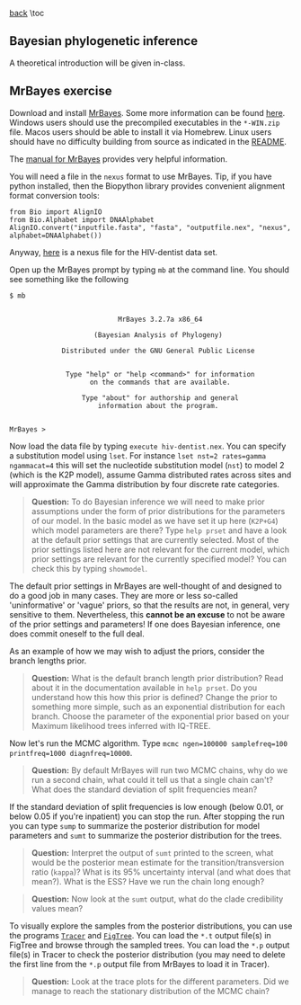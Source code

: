 <!--This file was generated, do not modify it.-->
[back](/phylocourse/)
\toc

## Bayesian phylogenetic inference

A theoretical introduction will be given in-class.

## MrBayes exercise

Download and install
[MrBayes](https://github.com/NBISweden/MrBayes/releases/tag/v3.2.7). Some
more information can be found
[here](http://nbisweden.github.io/MrBayes/download.html). Windows users
should use the precompiled executables in the `*-WIN.zip` file. Macos users
should be able to install it via Homebrew. Linux users should have no
difficulty building from source as indicated in the
[README](https://github.com/NBISweden/MrBayes).

The [manual for
MrBayes](https://github.com/NBISweden/MrBayes/blob/develop/doc/manual/Manual_MrBayes_v3.2.pdf)
provides very helpful information.

You will need a file in the `nexus` format to use MrBayes. Tip, if you
have python installed, then the Biopython library provides convenient
alignment format conversion tools:

```
from Bio import AlignIO
from Bio.Alphabet import DNAAlphabet
AlignIO.convert("inputfile.fasta", "fasta", "outputfile.nex", "nexus", alphabet=DNAAlphabet())
```

Anyway, [here](/assets/phylocourse/data/hiv-dentist.nex) is a nexus file for
the HIV-dentist data set.

Open up the MrBayes prompt by typing `mb` at the command line. You should see
something like the following

```
$ mb


                           MrBayes 3.2.7a x86_64

                     (Bayesian Analysis of Phylogeny)

             Distributed under the GNU General Public License


              Type "help" or "help <command>" for information
                    on the commands that are available.

                  Type "about" for authorship and general
                      information about the program.


MrBayes >
```

Now load the data file by typing `execute hiv-dentist.nex`. You can specify a
substitution model using `lset`. For instance `lset nst=2 rates=gamma
ngammacat=4` this will set the nucleotide substitution model (`nst`) to model
2 (which is the K2P model), assume Gamma distributed rates across sites and
will approximate the Gamma distribution by four discrete rate categories.

>**Question:** To do Bayesian inference we will need to make prior
>assumptions under the form of prior distributions for the parameters of our
>model. In the basic model as we have set it up here (`K2P+G4`) which model
>parameters are there? Type `help prset` and have a look at the default prior
>settings that are currently selected. Most of the prior settings listed here
>are not relevant for the current model, which prior settings are relevant for
>the currently specified model? You can check this by typing `showmodel`.

The default prior settings in MrBayes are well-thought of and designed to do
a good job in many cases. They are more or less so-called 'uninformative' or
'vague' priors, so that the results are not, in general, very sensitive to
them. Nevertheless, this **cannot be an excuse** to not be aware of the prior
settings and parameters! If one does Bayesian inference, one does commit
oneself to the full deal.

As an example of how we may wish to adjust the priors, consider the branch
lengths prior.

>**Question:** What is the default branch length prior distribution? Read about
>it in the documentation available in `help prset`. Do you understand how this
>how this prior is defined? Change the prior to something more simple, such
>as an exponential distribution for each branch. Choose the parameter of the
>exponential prior based on your Maximum likelihood trees inferred with IQ-TREE.

Now let's run the MCMC algorithm. Type `mcmc ngen=100000 samplefreq=100
printfreq=1000 diagnfreq=10000`.

>**Question:** By default MrBayes will run two MCMC chains, why do we run a
>second chain, what could it tell us that a single chain can't? What does the
>standard deviation of split frequencies mean?

If the standard deviation of split frequencies is low enough (below 0.01, or
below 0.05 if you're inpatient) you can stop the run. After stopping the run
you can type `sump` to summarize the posterior distribution for model
parameters and `sumt` to summarize the posterior distribution for the trees.

>**Question:** Interpret the output of `sumt` printed to the screen, what would be
>the posterior mean estimate for the transition/transversion ratio (`kappa`)?
>What is its 95% uncertainty interval (and what does that mean?). What is the
>ESS? Have we run the chain long enough?

>**Question:** Now look at the `sumt` output, what do the clade credibility
>values mean?

To visually explore the samples from the posterior distributions, you can use
the programs [`Tracer`](https://github.com/beast-dev/tracer/releases/tag/v1.6)
and [`FigTree`](https://github.com/rambaut/figtree/releases/tag/v1.4.4). You
can load the `*.t` output file(s) in FigTree and browse through the sampled
trees. You can load the `*.p` output file(s) in Tracer to check the posterior
distribution (you may need to delete the first line from the `*.p` output file
from MrBayes to load it in Tracer).

>**Question:** Look at the trace plots for the different parameters. Did we
>manage to reach the stationary distribution of the MCMC chain?

